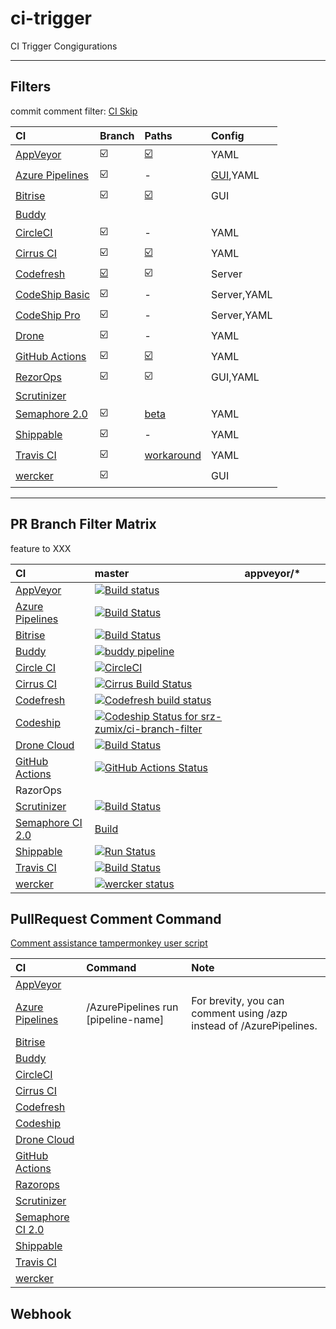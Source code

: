 # ci-trigger

CI Trigger Congigurations

--------------------------------------------------

## Filters

commit comment filter: [CI Skip](https://github.com/srz-zumix/ci-skip)

|CI|Branch|Paths|Config|
|:--|:--|:--|:--|
|[AppVeyor](https://www.appveyor.com/docs/branches/)|:ballot_box_with_check:|[:ballot_box_with_check:](https://www.appveyor.com/docs/how-to/filtering-commits/)|YAML|
|[Azure Pipelines](https://docs.microsoft.com/ja-jp/azure/devops/pipelines/repos/github?view=azure-devops&tabs=yaml#branches)|:ballot_box_with_check:|-|[GUI](https://docs.microsoft.com/en-us/azure/devops/pipelines/troubleshooting/troubleshooting?view=azure-devops#overridden-yaml-trigger-setting),YAML|
|[Bitrise](https://www.bitrise.io)|:ballot_box_with_check:|[:ballot_box_with_check:](https://devcenter.bitrise.io/builds/selective_builds/)|GUI|
|[Buddy](https://buddy.works)|||
|[CircleCI](https://circleci.com/docs/ja/2.0/configuration-reference/#filters)|:ballot_box_with_check:|-|YAML|
|[Cirrus CI](https://cirrus-ci.org/guide/writing-tasks/#supported-functions)|:ballot_box_with_check:|[:ballot_box_with_check:](https://cirrus-ci.org/guide/writing-tasks/#supported-functions)|YAML|
|[Codefresh](https://codefresh.io/docs/docs/configure-ci-cd-pipeline/triggers/git-triggers/)|[:ballot_box_with_check:](https://codefresh.io/docs/docs/configure-ci-cd-pipeline/triggers/git-triggers/)|:ballot_box_with_check:|Server|
|[CodeShip Basic](https://documentation.codeship.com/general/projects/build_trigger/)|:ballot_box_with_check:|-|Server,YAML|
|[CodeShip Pro](https://documentation.codeship.com/pro/builds-and-configuration/steps/#limiting-steps-to-specific-branches-or-tags)|:ballot_box_with_check:|-|Server,YAML|
|[Drone](https://docs.drone.io/pipeline/triggers/)|:ballot_box_with_check:|-|YAML|
|[GitHub Actions](https://help.github.com/en/actions/reference/workflow-syntax-for-github-actions#onpushpull_requestbranchestags)|:ballot_box_with_check:|[:ballot_box_with_check:](https://help.github.com/en/actions/reference/workflow-syntax-for-github-actions#onpushpull_requestpaths)|YAML|
|[RezorOps](https://docs.razorops.com/configuration/conditional.html)|:ballot_box_with_check:|:ballot_box_with_check:|GUI,YAML|
|[Scrutinizer](https://scrutinizer-ci.com)||
|[Semaphore 2.0](https://docs.semaphoreci.com/reference/conditions-reference/)|:ballot_box_with_check:|[beta](https://docs.semaphoreci.com/reference/conditions-reference/#change_in)|YAML|
|[Shippable](http://docs.shippable.com/platform/workflow/config/)|:ballot_box_with_check:|-|YAML|
|[Travis CI](https://docs.travis-ci.com/user/customizing-the-build#building-specific-branches)|:ballot_box_with_check:|[workaround](https://travis-ci.community/t/how-to-skip-jobs-based-on-the-files-changed-in-a-subdirectory/2979/11)|YAML|
|[wercker](https://devcenter.wercker.com/development/workflows/creating-a-workflow/#tag-filtering)|:ballot_box_with_check:||GUI|


--------------------------------------------------

## PR Branch Filter Matrix

feature to XXX

|CI|master|appveyor/*|||
|:--|:--|:--|:--|:--|
|[AppVeyor](https://www.appveyor.com/docs/how-to/filtering-commits/#skip-commits)|[![Build status](https://ci.appveyor.com/api/projects/status/yagkbieyahgxx7cd?svg=true)](https://ci.appveyor.com/project/srz-zumix/ci-branch-filter)||||
|[Azure Pipelines](https://docs.microsoft.com/en-us/azure/devops/pipelines/?view=vsts)|[![Build Status](https://dev.azure.com/srz-zumix/ci-specs/_apis/build/status/ci-trigger?branchName=master)](https://dev.azure.com/srz-zumix/ci-specs/_build/latest?definitionId=11&branchName=master)|||||
|[Bitrise](http://devcenter.bitrise.io/tips-and-tricks/skip-a-build/)|[![Build Status](https://app.bitrise.io/app/888b3fc92ca7352c/status.svg?token=1zo_JkiGKmgbqRGxtLdieQ&branch=master)](https://app.bitrise.io/app/888b3fc92ca7352c)|||||
|[Buddy](https://buddy.works/knowledge/deployments/how-use-commit-commands)|[![buddy pipeline](https://app.buddy.works/zumixcpp/ci-branch-filter/pipelines/pipeline/127277/badge.svg?token=5e58135ab4831252209e7b1fe75bfe9de669b0dc7e95ed4316eebad2187d59a0 "buddy pipeline")](https://app.buddy.works/zumixcpp/ci-branch-filter/pipelines/pipeline/127277)|||||
|[Circle CI](https://circleci.com/docs/1.0/skip-a-build/)|[![CircleCI](https://circleci.com/gh/srz-zumix/ci-branch-filter/tree/master.svg?style=svg)](https://circleci.com/gh/srz-zumix/ci-branch-filter/tree/master)||| | |
|[Cirrus CI](https://cirrus-ci.org/guide/writing-tasks/#conditional-task-execution)|[![Cirrus Build Status](https://api.cirrus-ci.com/github/srz-zumix/ci-branch-filter.svg?branch=master)](https://cirrus-ci.com/github/srz-zumix/ci-branch-filter/master)||| | |
|[Codefresh](https://docs.codefresh.io/v1.0/docs/conditional-execution-of-steps)|[![Codefresh build status]( https://g.codefresh.io/api/badges/build?repoOwner=srz-zumix&repoName=ci-branch-filter&branch=master&pipelineName=ci-branch-filter&accountName=srz-zumix&type=cf-1)]( https://g.codefresh.io/repositories/srz-zumix/ci-branch-filter/builds?filter=trigger:build;branch:master;service:5a8d6d36d78094000162db49~ci-branch-filter)|||||
[Codeship](https://documentation.codeship.com/general/projects/skipping-builds/)|[ ![Codeship Status for srz-zumix/ci-branch-filter](https://app.codeship.com/projects/00a08490-f92d-0135-3ab5-029b8e2f450f/status?branch=master)](https://app.codeship.com/projects/278452)|||||
|[Drone Cloud](https://cloud.drone.io/)|[![Build Status](https://cloud.drone.io/api/badges/srz-zumix/ci-branch-filter/status.svg)](https://cloud.drone.io/srz-zumix/ci-branch-filter)|||||
|[GitHub Actions](https://github.com/features/actions)|[![GitHub Actions Status](https://github.com/srz-zumix/iutest/workflows/GitHub%20Actions/badge.svg?branch=master)](https://github.com/srz-zumix/iutest/actions)|||||
|RazorOps|||||
|[Scrutinizer](https://scrutinizer-ci.com/docs/guides/skipping_a_build_via_commit_message)|[![Build Status](https://scrutinizer-ci.com/g/srz-zumix/ci-branch-filter/badges/build.png?b=master)](https://scrutinizer-ci.com/g/srz-zumix/ci-branch-filter/build-status/master)|||||
|[Semaphore CI 2.0](https://docs.semaphoreci.com/article/146-skip-building-some-commits-with-ci-branch-filter)|[Build](https://srz-zumix.semaphoreci.com/projects/ci-branch-filter)|||||
|[Shippable](http://docs.shippable.com/ci/skip-builds/)|[![Run Status](https://api.shippable.com/projects/5a8d7f96d0386507000fbc70/badge?branch=master)](https://app.shippable.com/github/srz-zumix/ci-branch-filter)|||||
|[Travis CI](https://docs.travis-ci.com/user/customizing-the-build/#building-specific-branches)|[![Build Status](https://travis-ci.com/srz-zumix/ci-branch-filter.svg?branch=master)](https://travis-ci.com/srz-zumix/ci-branch-filter)|||| |
|[wercker](http://devcenter.wercker.com/docs/faq/how-can-i-skip-a-build#hs_cos_wrapper_name)|[![wercker status](https://app.wercker.com/status/95dc13c5815e10848c9c7bafbba37e62/s/master "wercker status")](https://app.wercker.com/project/byKey/95dc13c5815e10848c9c7bafbba37e62)||| | |


## PullRequest Comment Command

[Comment assistance tampermonkey user script](https://github.com/srz-zumix/TampermonkeyUserScripts)

|CI|Command|Note|
|:--|:--|:--|
|[AppVeyor](https://status.appveyor.com/#)||
|[Azure Pipelines](https://docs.microsoft.com/en-us/azure/devops/pipelines/repos/github?view=azure-devops&tabs=yaml#comment-triggers)|/AzurePipelines run \[pipeline-name\]|For brevity, you can comment using /azp instead of /AzurePipelines.|
|[Bitrise](https://www.bitrise.io)||
|[Buddy](https://buddy.works)||
|[CircleCI](https://status.circleci.com/)||
|[Cirrus CI](https://cirrus-ci.org/)||
|[Codefresh](https://codefresh.io/)||
|[Codeship](https://codeship.com/)||
|[Drone Cloud](https://cloud.drone.io/)||
|[GitHub Actions](https://www.githubstatus.com/)||
|[Razorops](https://razorops.com/)||
|[Scrutinizer](https://scrutinizer-ci.com)||
|[Semaphore CI 2.0](https://status.semaphoreci.com/)||
|[Shippable](http://shippable.com)||
|[Travis CI](https://travis-ci.com/)||
|[wercker](http://status.wercker.com/)||

## Webhook
